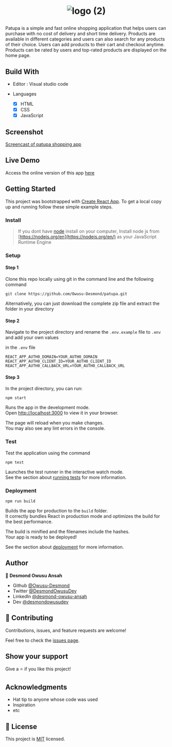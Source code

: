 <h1 align="center"> 

![logo (2)](https://user-images.githubusercontent.com/92303891/188518508-56fdb0fe-80b8-4fec-9aad-8f59a868d7a6.svg)

</h1>

Patupa is a simple and fast online shopping application that helps users can purchase with no cost of delivery and short time delivery. Products are available in different categories and users can also search for any products of their choice. Users can add products to their cart and checkout anytime. Products can be rated by users and top-rated products are displayed on the home page.

## Build With

- Editor : Visual studio code

- Languages
  - [x] HTML
  - [x] CSS
  - [x] JavaScript
  
## Screenshot 

[Screencast of patupa shopping app](https://user-images.githubusercontent.com/92303891/190108602-4b5e8713-aca5-4289-981e-8468d5658715.webm)

## Live Demo

Access the online version of this app [here](https://patupa.herokuapp.com/)

## Getting Started

This project was bootstrapped with [Create React App](https://github.com/facebook/create-react-app).
To get a local copy up and running follow these simple example steps.

### Install 

> If you dont have [node](https://node.org) install on your computer, Install node js from [https://nodejs.org/en](https://nodejs.org/en/) as your JavaScript Runtime Engine

### Setup

#### Step 1
Clone this repo locally using git in the command line and the following command

```
git clone https://github.com/Owusu-Desmond/patupa.git
```

Alternatively, you can just download the complete zip file and extract the folder in your directory

#### Step 2
Navigate to the project directory and rename the `.env.example` file to `.env` and add your own values

in the `.env` file

```
REACT_APP_AUTH0_DOMAIN=YOUR_AUTH0_DOMAIN
REACT_APP_AUTH0_CLIENT_ID=YOUR_AUTH0_CLIENT_ID
REACT_APP_AUTH0_CALLBACK_URL=YOUR_AUTH0_CALLBACK_URL

```

#### Step 3
In the project directory, you can run:

``` 
npm start 
```

Runs the app in the development mode.\
Open [http://localhost:3000](http://localhost:3000) to view it in your browser.

The page will reload when you make changes.\
You may also see any lint errors in the console.

### Test
Test the application using the command

``` 
npm test
```

Launches the test runner in the interactive watch mode.\
See the section about [running tests](https://facebook.github.io/create-react-app/docs/running-tests) for more information.


### Deployment

``` 
npm run build
```

Builds the app for production to the `build` folder.\
It correctly bundles React in production mode and optimizes the build for the best performance.

The build is minified and the filenames include the hashes.\
Your app is ready to be deployed!

See the section about [deployment](https://facebook.github.io/create-react-app/docs/deployment) for more information.


## Author

👤 **Desmond Owusu Ansah**

- Github [@Owusu-Desmond](https://github.com/Owusu-Desmond)
- Twitter [@DesmondOwusuDev](https://twitter.com/DesmondOwusuDev)
- LinkedIn [@desmond-owusu-ansah](https://www.linkedin.com/in/desmond-owusu-ansah-09274a223/)
- Dev [@desmondowusudev](https://dev.to/desmondowusudev)

## 🤝 Contributing

Contributions, issues, and feature requests are welcome!

Feel free to check the [issues page](https://github.com/Owusu-Desmond/patupa/issues/).

## Show your support

Give a ⭐️ if you like this project!

## Acknowledgments

- Hat tip to anyone whose code was used
- Inspiration
- etc

## 📝 License

This project is [MIT](./MIT.md) licensed.
